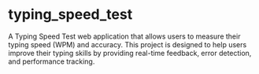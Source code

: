 # typing_speed_test
A Typing Speed Test web application that allows users to measure their typing speed (WPM) and accuracy. This project is designed to help users improve their typing skills by providing real-time feedback, error detection, and performance tracking.
